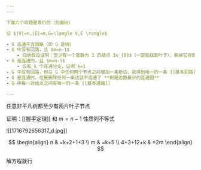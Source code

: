 ```yaml
---
---

下面六个命题是等价的（刻画树）

记 $|V|=n,|E|=m,G=\langle V,E \rangle$

- G 连通不含回路（即 G 是树）
- G 中没有回路，且 $m=n-1$
	- 归纳假设证明：至少有一个度数为 1 的结点 $v_{0}$（一定能找到叶子），删掉它得到 k 的情况
- G 是连通的，且 $m=n-1$
	- 设有 k 个连通分支，证明 k=1
- G 中没有回路，但在 G 中任何两个节点之间增加一条新边，就得到唯一的一条 [[基本回路]]
- G 是连通的，但是删除任何一条边就不连通了 **树是边数最少的连通图**
- G 中每一对结点之间有唯一的一条 [[基本通路]]

---
```


任意非平凡树都至少有两片叶子节点

证明：[[握手定理]] 和 $m=n-1$ 性质列不等式

![[1716792656317_d.jpg]]

$$
\begin{align}
n & =k+2+1+3 \\
m & =k+5 \\
4+3+12+k & =2m
\end{align}
$$

解方程就行
